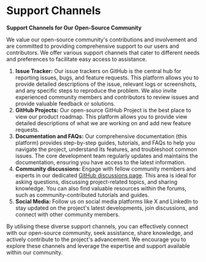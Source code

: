 # Support Channels

**Support Channels for Our Open-Source Community**

We value our open-source community's contributions and involvement and are committed to providing comprehensive support to our users and contributors. We offer various support channels that cater to different needs and preferences to facilitate easy access to assistance.

1. **Issue Tracker:** Our issue trackers on GitHub is the central hub for reporting issues, bugs, and feature requests. This platform allows you to provide detailed descriptions of the issue, relevant logs or screenshots, and any specific steps to reproduce the problem. We also invite experienced community members and contributors to review issues and provide valuable feedback or solutions.&#x20;
2. **GitHub Projects:** Our open-source GitHub Project is the best place to view our product roadmap. This platform allows you to provide view detailed descriptions of what we are working on and add new feature requests.&#x20;
3. **Documentation and FAQs:** Our comprehensive documentation (this platform) provides step-by-step guides, tutorials, and FAQs to help you navigate the project, understand its features, and troubleshoot common issues. The core development team regularly updates and maintains the documentation, ensuring you have access to the latest information.
4. **Community discussions:** Engage with fellow community members and experts in our dedicated [GitHub discussions page](https://github.com/orgs/Simprints/discussions). This area is ideal for asking questions, discussing project-related topics, and sharing knowledge. You can also find valuable resources within the forums, such as community-contributed tutorials and guides.
5. **Social Media:** Follow us on social media platforms like X and LinkedIn to stay updated on the project's latest developments, join discussions, and connect with other community members.

By utilising these diverse support channels, you can effectively connect with our open-source community, seek assistance, share knowledge, and actively contribute to the project's advancement. We encourage you to explore these channels and leverage the expertise and support available within our community.
